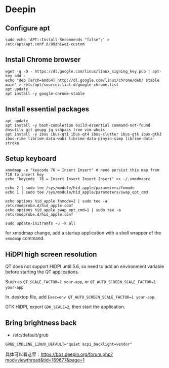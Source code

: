 # Deepin

## Configure apt

```
sudo echo 'APT::Install-Recommends "false";' > /etc/apt/apt.conf.d/99zhiwei-custom
```

## Install Chrome browser

```
wget -q -O - https://dl.google.com/linux/linux_signing_key.pub | apt-key add -
echo "deb [arch=amd64] http://dl.google.com/linux/chrome/deb/ stable main" > /etc/apt/sources.list.d/google-chrome.list
apt update
apt install -y google-chrome-stable
```

## Install essential packages

```
apt update
apt install -y bash-completion build-essential command-not-found dnsutils git gnupg jq sshpass tree vim whois
apt install -y ibus ibus-qt1 ibus-qt4 ibus-clutter ibus-gtk ibus-gtk3 ibus-rime librime-data-wubi librime-data-pinyin-simp librime-data-stroke
```

## Setup keyboard


```
xmodmap -e "keycode 76 = Insert Insert" # need persist this map from f10 to insert key
echo "keycode  76 = Insert Insert Insert Insert" >> ~/.xmodmaprc

echo 2 | sudo tee /sys/module/hid_apple/parameters/fnmode
echo 1 | sudo tee /sys/module/hid_apple/parameters/swap_opt_cmd

echo options hid_apple fnmode=2 | sudo tee -a /etc/modprobe.d/hid_apple.conf
echo options hid_apple swap_opt_cmd=1 | sudo tee -a /etc/modprobe.d/hid_apple.conf

sudo update-initramfs -u -k all
```

for xmodmap change, add a startup application with a shell wrapper of the `xmodmap` command.

## HiDPI high screen resolution

QT does not support HiDPI until 5.6, so need to add an environment variable before starting the QT applications.

Such as `QT_SCALE_FACTOR=2 your-app`, or `QT_AUTO_SCREEN_SCALE_FACTOR=1 your-app`.

In .desktop file, add `Exec=env QT_AUTO_SCREEN_SCALE_FACTOR=1 your-app`.

GTK HiDPI, export `GDK_SCALE=2`, then start the application.

## Bring brightness back

* /etc/default/grub

```
GRUB_CMDLINE_LINUX_DEFAULT="quiet acpi_backlight=vendor"
```

具体可以看这里：https://bbs.deepin.org/forum.php?mod=viewthread&tid=169677&page=1
